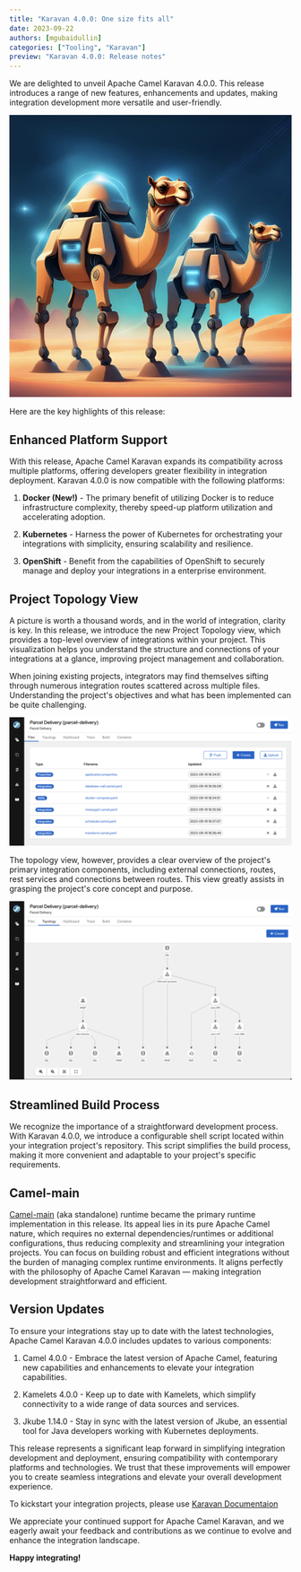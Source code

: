 ```yaml
---
title: "Karavan 4.0.0: One size fits all"
date: 2023-09-22
authors: [mgubaidullin]
categories: ["Tooling", "Karavan"]
preview: "Karavan 4.0.0: Release notes"
---
```


We are delighted to unveil Apache Camel Karavan 4.0.0. This release introduces a range of new features, enhancements and updates, making integration development more versatile and user-friendly.

![karavan4](karavan4.png)

Here are the key highlights of this release:

## Enhanced Platform Support

With this release, Apache Camel Karavan expands its compatibility across multiple platforms, offering developers greater flexibility in integration deployment. Karavan 4.0.0 is now compatible with the following platforms:

1. **Docker (New!)** - The primary benefit of utilizing Docker is to reduce infrastructure complexity, thereby speed-up platform utilization and accelerating adoption.

2. **Kubernetes** - Harness the power of Kubernetes for orchestrating your integrations with simplicity, ensuring scalability and resilience.

3. **OpenShift** - Benefit from the capabilities of OpenShift to securely manage and deploy your integrations in a enterprise environment.

## Project Topology View

A picture is worth a thousand words, and in the world of integration, clarity is key. In this release, we introduce the new Project Topology view, which provides a top-level overview of integrations within your project. This visualization helps you understand the structure and connections of your integrations at a glance, improving project management and collaboration.

When joining existing projects, integrators may find themselves sifting through numerous integration routes scattered across multiple files. Understanding the project's objectives and what has been implemented can be quite challenging. 

![files](files.png)

The topology view, however, provides a clear overview of the project's primary integration components, including external connections, routes, rest services and connections between routes. This view greatly assists in grasping the project's core concept and purpose.

![topology](topology.png)

## Streamlined Build Process

We recognize the importance of a straightforward development process. With Karavan 4.0.0, we introduce a configurable shell script located within your integration project's repository. This script simplifies the build process, making it more convenient and adaptable to your project's specific requirements.

## Camel-main

[Camel-main](/components/4.0.x/others/main.html) (aka standalone) runtime became the primary runtime implementation in this release. Its appeal lies in its pure Apache Camel nature, which requires no external dependencies/runtimes or additional configurations, thus reducing complexity and streamlining your integration projects. You can focus on building robust and efficient integrations without the burden of managing complex runtime environments. It aligns perfectly with the philosophy of Apache Camel Karavan — making integration development straightforward and efficient.

## Version Updates

To ensure your integrations stay up to date with the latest technologies, Apache Camel Karavan 4.0.0 includes updates to various components:

1. Camel 4.0.0 - Embrace the latest version of Apache Camel, featuring new capabilities and enhancements to elevate your integration capabilities.

2. Kamelets 4.0.0 - Keep up to date with Kamelets, which simplify connectivity to a wide range of data sources and services.

3. Jkube 1.14.0 - Stay in sync with the latest version of Jkube, an essential tool for Java developers working with Kubernetes deployments.

This release represents a significant leap forward in simplifying integration development and deployment, ensuring compatibility with contemporary platforms and technologies. We trust that these improvements will empower you to create seamless integrations and elevate your overall development experience.

To kickstart your integration projects, please use [Karavan Documentaion](https://github.com/apache/camel-karavan/tree/main/docs)

We appreciate your continued support for Apache Camel Karavan, and we eagerly await your feedback and contributions as we continue to evolve and enhance the integration landscape.

**Happy integrating!**